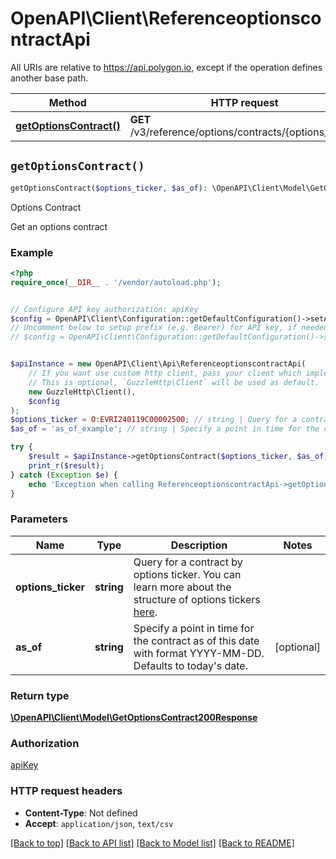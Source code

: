 # OpenAPI\Client\ReferenceoptionscontractApi

All URIs are relative to https://api.polygon.io, except if the operation defines another base path.

| Method | HTTP request | Description |
| ------------- | ------------- | ------------- |
| [**getOptionsContract()**](ReferenceoptionscontractApi.md#getOptionsContract) | **GET** /v3/reference/options/contracts/{options_ticker} | Options Contract |


## `getOptionsContract()`

```php
getOptionsContract($options_ticker, $as_of): \OpenAPI\Client\Model\GetOptionsContract200Response
```

Options Contract

Get an options contract

### Example

```php
<?php
require_once(__DIR__ . '/vendor/autoload.php');


// Configure API key authorization: apiKey
$config = OpenAPI\Client\Configuration::getDefaultConfiguration()->setApiKey('apiKey', 'YOUR_API_KEY');
// Uncomment below to setup prefix (e.g. Bearer) for API key, if needed
// $config = OpenAPI\Client\Configuration::getDefaultConfiguration()->setApiKeyPrefix('apiKey', 'Bearer');


$apiInstance = new OpenAPI\Client\Api\ReferenceoptionscontractApi(
    // If you want use custom http client, pass your client which implements `GuzzleHttp\ClientInterface`.
    // This is optional, `GuzzleHttp\Client` will be used as default.
    new GuzzleHttp\Client(),
    $config
);
$options_ticker = O:EVRI240119C00002500; // string | Query for a contract by options ticker. You can learn more about the structure of options tickers [here](https://polygon.io/blog/how-to-read-a-stock-options-ticker/).
$as_of = 'as_of_example'; // string | Specify a point in time for the contract as of this date with format YYYY-MM-DD. Defaults to today's date.

try {
    $result = $apiInstance->getOptionsContract($options_ticker, $as_of);
    print_r($result);
} catch (Exception $e) {
    echo 'Exception when calling ReferenceoptionscontractApi->getOptionsContract: ', $e->getMessage(), PHP_EOL;
}
```

### Parameters

| Name | Type | Description  | Notes |
| ------------- | ------------- | ------------- | ------------- |
| **options_ticker** | **string**| Query for a contract by options ticker. You can learn more about the structure of options tickers [here](https://polygon.io/blog/how-to-read-a-stock-options-ticker/). | |
| **as_of** | **string**| Specify a point in time for the contract as of this date with format YYYY-MM-DD. Defaults to today&#39;s date. | [optional] |

### Return type

[**\OpenAPI\Client\Model\GetOptionsContract200Response**](../Model/GetOptionsContract200Response.md)

### Authorization

[apiKey](../../README.md#apiKey)

### HTTP request headers

- **Content-Type**: Not defined
- **Accept**: `application/json`, `text/csv`

[[Back to top]](#) [[Back to API list]](../../README.md#endpoints)
[[Back to Model list]](../../README.md#models)
[[Back to README]](../../README.md)
